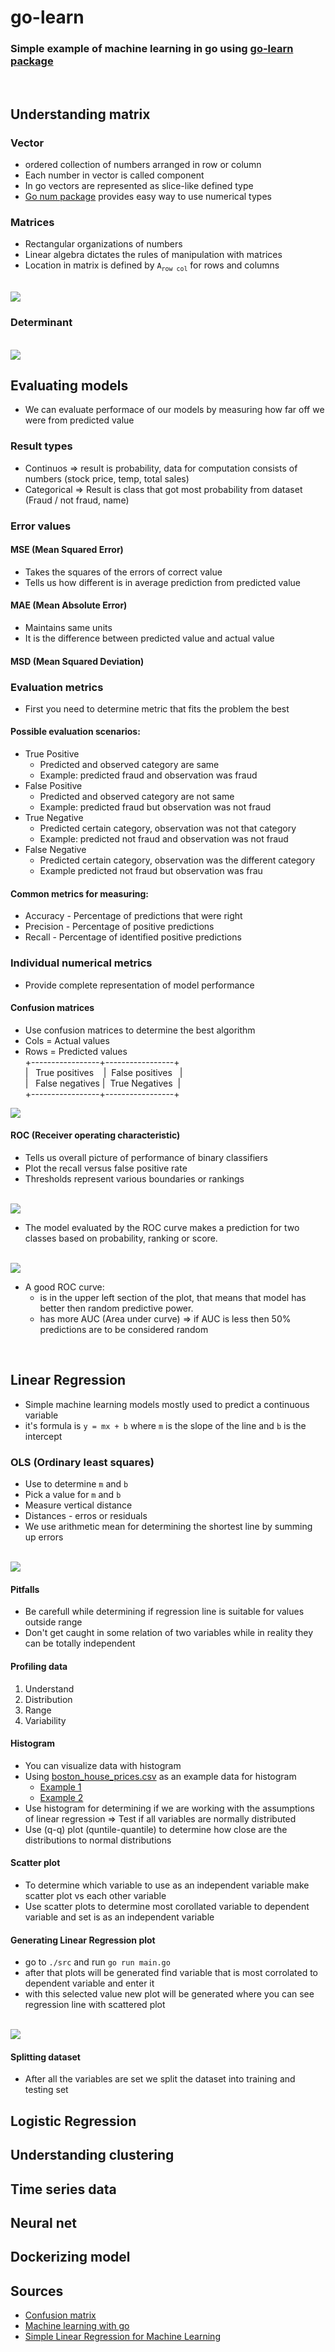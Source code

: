 # go-learn

### Simple example of machine learning in go using [go-learn package](https://github.com/sjwhitworth/golearn)

</br>

## Understanding matrix

### Vector

- ordered collection of numbers arranged in row or column
- Each number in vector is called component
- In go vectors are represented as slice-like defined type
- [Go num package](https://www.gonum.org/) provides easy way to use numerical types

### Matrices

- Rectangular organizations of numbers
- Linear algebra dictates the rules of manipulation with matrices
- Location in matrix is defined by `A`<sub>`row col`</sub> for rows and columns

<br>

<img src="./img/matrix.png" style="max-width:500px"/>

<br>

### Determinant

<br>

<img src="./img/determinant.png" style="max-width:500px"/>

<br>

## Evaluating models

- We can evaluate performace of our models by measuring how far off we were from predicted value

### Result types

- Continuos => result is probability, data for computation consists of numbers (stock price, temp, total sales)
- Categorical => Result is class that got most probability from dataset (Fraud / not fraud, name)

### Error values

#### MSE (Mean Squared Error)

- Takes the squares of the errors of correct value
- Tells us how different is in average prediction from predicted value

#### MAE (Mean Absolute Error)

- Maintains same units
- It is the difference between predicted value and actual value

#### MSD (Mean Squared Deviation)

### Evaluation metrics

- First you need to determine metric that fits the problem the best

#### Possible evaluation scenarios:

- True Positive
  - Predicted and observed category are same
  - Example: predicted fraud and observation was fraud
- False Positive
  - Predicted and observed category are not same
  - Example: predicted fraud but observation was not fraud
- True Negative
  - Predicted certain category, observation was not that category
  - Example: predicted not fraud and observation was not fraud
- False Negative
  - Predicted certain category, observation was the different category
  - Example predicted not fraud but observation was frau

#### Common metrics for measuring:

- Accuracy - Percentage of predictions that were right
- Precision - Percentage of positive predictions
- Recall - Percentage of identified positive predictions

### Individual numerical metrics

- Provide complete representation of model performance

#### Confusion matrices

- Use confusion matrices to determine the best algorithm
- Cols = Actual values
- Rows = Predicted values <br>
  +-----------------+-----------------+ <br>
  |&nbsp;&nbsp; True positives &nbsp;&nbsp; |&nbsp;&nbsp;False positives &nbsp;&nbsp;| <br>
  |&nbsp;&nbsp; False negatives |&nbsp;&nbsp;True Negatives &nbsp;| <br>
  +-----------------+-----------------+ <br>

<img src="./img/confusion-matrix.png" style="max-width:500px"/>

<br>

#### ROC (Receiver operating characteristic)

- Tells us overall picture of performance of binary classifiers
- Plot the recall versus false positive rate
- Thresholds represent various boundaries or rankings

<br>

<img src="./img/roc.png" style="max-width:500px"/>

<br>

- The model evaluated by the ROC curve makes a prediction for two classes based on probability, ranking or score.

<br>

<img src="./img/roc-curve.png" style="max-width:500px"/>

<br>

- A good ROC curve:
  - is in the upper left section of the plot, that means that model has better then random predictive power.
  - has more AUC (Area under curve) => if AUC is less then 50% predictions are to be considered random

<br>

## Linear Regression

- Simple machine learning models mostly used to predict a continuous variable
- it's formula is `y = mx + b` where `m` is the slope of the line and `b` is the intercept

### OLS (Ordinary least squares)

- Use to determine `m` and `b`
- Pick a value for `m` and `b`
- Measure vertical distance
- Distances - erros or residuals
- We use arithmetic mean for determining the shortest line by summing up errors

<br>

<img src="./img/lin-reg.png" style="max-width:500px"/>

<br>

#### Pitfalls

- Be carefull while determining if regression line is suitable for values outside range
- Don't get caught in some relation of two variables while in reality they can be totally independent

#### Profiling data

1. Understand
2. Distribution
3. Range
4. Variability

#### Histogram

- You can visualize data with histogram
- Using [boston_house_prices.csv](https://github.com/TurniXXD/go-learn/src/datasets/boston_house_prices.csv) as an example data for histogram
  - [Example 1](https://github.com/TurniXXD/go-learn/src/DISTRICT_hist.png)
  - [Example 2](https://github.com/TurniXXD/go-learn/src/VALUE_hist.png)
- Use histogram for determining if we are working with the assumptions of linear regression => Test if all variables are normally distributed
- Use (q-q) plot (quntile-quantile) to determine how close are the distributions to normal distributions

#### Scatter plot

- To determine which variable to use as an independent variable make scatter plot vs each other variable
- Use scatter plots to determine most corollated variable to dependent variable and set is as an independent variable

#### Generating Linear Regression plot
- go to `./src` and run `go run main.go`
- after that plots will be generated find variable that is most corrolated to dependent variable and enter it
- with this selected value new plot will be generated where you can see regression line with scattered plot

<br>

<img src="./img/regression_line.png" style="max-width:500px"/>

<br>

#### Splitting dataset

- After all the variables are set we split the dataset into training and testing set
## Logistic Regression

## Understanding clustering

## Time series data

## Neural net

## Dockerizing model

## Sources

- [Confusion matrix](https://www.youtube.com/watch?v=Kdsp6soqA7o)
- [Machine learning with go](https://www.youtube.com/playlist?list=PLTgRMOcmRb3MgR1S-5DdMJyT6NzR_-7wE)
- [Simple Linear Regression for Machine Learning](https://www.youtube.com/watch?v=HoqXask9cN8)
